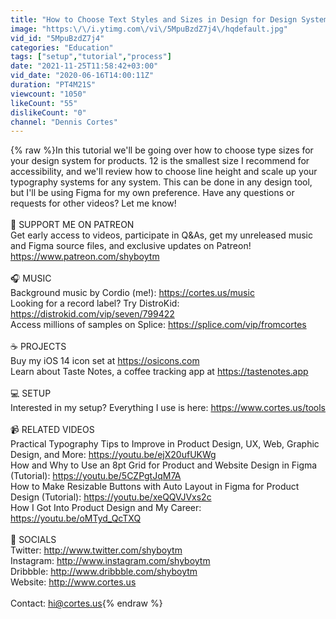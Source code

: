 ```yaml
---
title: "How to Choose Text Styles and Sizes in Design for Design Systems, Apps, and Websites (Tutorial)"
image: "https:\/\/i.ytimg.com\/vi\/5MpuBzdZ7j4\/hqdefault.jpg"
vid_id: "5MpuBzdZ7j4"
categories: "Education"
tags: ["setup","tutorial","process"]
date: "2021-11-25T11:58:42+03:00"
vid_date: "2020-06-16T14:00:11Z"
duration: "PT4M21S"
viewcount: "1050"
likeCount: "55"
dislikeCount: "0"
channel: "Dennis Cortes"
---
```

{% raw %}In this tutorial we'll be going over how to choose type sizes for your design system for products. 12 is the smallest size I recommend for accessibility, and we'll review how to choose line height and scale up your typography systems for any system. This can be done in any design tool, but I'll be using Figma for my own preference. Have any questions or requests for other videos? Let me know!<br /><br />🙏 SUPPORT ME ON PATREON<br />Get early access to videos, participate in Q&amp;As, get my unreleased music and Figma source files, and exclusive updates on Patreon! <a rel="nofollow" target="blank" href="https://www.patreon.com/shyboytm">https://www.patreon.com/shyboytm</a><br /><br />🎧 MUSIC<br />Background music by Cordio (me!): <a rel="nofollow" target="blank" href="https://cortes.us/music">https://cortes.us/music</a><br />Looking for a record label? Try DistroKid: <a rel="nofollow" target="blank" href="https://distrokid.com/vip/seven/799422">https://distrokid.com/vip/seven/799422</a><br />Access millions of samples on Splice: <a rel="nofollow" target="blank" href="https://splice.com/vip/fromcortes">https://splice.com/vip/fromcortes</a><br /><br />☕ PROJECTS<br />Buy my iOS 14 icon set at <a rel="nofollow" target="blank" href="https://osicons.com">https://osicons.com</a><br />Learn about Taste Notes, a coffee tracking app at <a rel="nofollow" target="blank" href="https://tastenotes.app">https://tastenotes.app</a><br /><br />💻 SETUP<br />Interested in my setup? Everything I use is here: <a rel="nofollow" target="blank" href="https://www.cortes.us/tools">https://www.cortes.us/tools</a><br /><br />📹 RELATED VIDEOS<br />Practical Typography Tips to Improve in Product Design, UX, Web, Graphic Design, and More: <a rel="nofollow" target="blank" href="https://youtu.be/ejX20ufUKWg">https://youtu.be/ejX20ufUKWg</a><br />How and Why to Use an 8pt Grid for Product and Website Design in Figma (Tutorial): <a rel="nofollow" target="blank" href="https://youtu.be/5CZPgtJqM7A">https://youtu.be/5CZPgtJqM7A</a><br />How to Make Resizable Buttons with Auto Layout in Figma for Product Design (Tutorial): <a rel="nofollow" target="blank" href="https://youtu.be/xeQQVJVxs2c">https://youtu.be/xeQQVJVxs2c</a><br />How I Got Into Product Design and My Career: <a rel="nofollow" target="blank" href="https://youtu.be/oMTyd_QcTXQ">https://youtu.be/oMTyd_QcTXQ</a><br /><br />👋 SOCIALS<br />Twitter: <a rel="nofollow" target="blank" href="http://www.twitter.com/shyboytm">http://www.twitter.com/shyboytm</a><br />Instagram: <a rel="nofollow" target="blank" href="http://www.instagram.com/shyboytm">http://www.instagram.com/shyboytm</a><br />Dribbble: <a rel="nofollow" target="blank" href="http://www.dribbble.com/shyboytm">http://www.dribbble.com/shyboytm</a><br />Website: <a rel="nofollow" target="blank" href="http://www.cortes.us">http://www.cortes.us</a><br /><br />Contact: hi@cortes.us{% endraw %}
